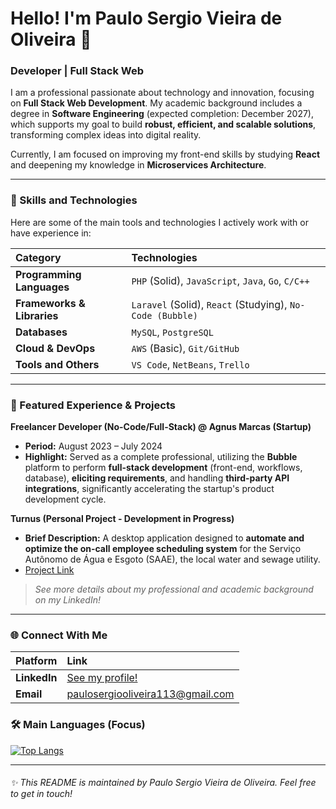 # Hello! I'm Paulo Sergio Vieira de Oliveira 👋

### Developer | Full Stack Web

I am a professional passionate about technology and innovation, focusing on **Full Stack Web Development**. My academic background includes a degree in **Software Engineering** (expected completion: December 2027), which supports my goal to build **robust, efficient, and scalable solutions**, transforming complex ideas into digital reality.

Currently, I am focused on improving my front-end skills by studying **React** and deepening my knowledge in **Microservices Architecture**.

---

### 🚀 Skills and Technologies

Here are some of the main tools and technologies I actively work with or have experience in:

| Category | Technologies |
| :--- | :--- |
| **Programming Languages** | `PHP` (Solid), `JavaScript`, `Java`, `Go`, `C/C++` |
| **Frameworks & Libraries** | `Laravel` (Solid), `React` (Studying), `No-Code (Bubble)` |
| **Databases** | `MySQL`, `PostgreSQL` |
| **Cloud & DevOps** | `AWS` (Basic), `Git/GitHub` |
| **Tools and Others** | `VS Code`, `NetBeans`, `Trello` |

---

### 💼 Featured Experience & Projects

**Freelancer Developer (No-Code/Full-Stack) @ Agnus Marcas (Startup)**
* **Period:** August 2023 – July 2024
* **Highlight:** Served as a complete professional, utilizing the **Bubble** platform to perform **full-stack development** (front-end, workflows, database), **eliciting requirements**, and handling **third-party API integrations**, significantly accelerating the startup's product development cycle.

**Turnus (Personal Project - Development in Progress)**
* **Brief Description:** A desktop application designed to **automate and optimize the on-call employee scheduling system** for the Serviço Autônomo de Água e Esgoto (SAAE), the local water and sewage utility.
* [Project Link](https://github.com/pamellaneco/Projeto_Integrado1_Time1)

> *See more details about my professional and academic background on my LinkedIn!*

---

### 🌐 Connect With Me

| Platform | Link |
| :--- | :--- |
| **LinkedIn** | [See my profile!](https://www.linkedin.com/in/paulo-sergio-vieira-oliveira-695200281/?locale=pt) |
| **Email** | paulosergiooliveira113@gmail.com |

### 🛠️ Main Languages (Focus)

[![Top Langs](https://github-readme-stats.vercel.app/api/top-langs/?username=Paulo-Sergio-Oliveira&layout=compact&theme=dark&hide=html,scss,css,shell,markdown)](https://github.com/anuraghazra/github-readme-stats)

---

###### ✨ This README is maintained by Paulo Sergio Vieira de Oliveira. Feel free to get in touch!
